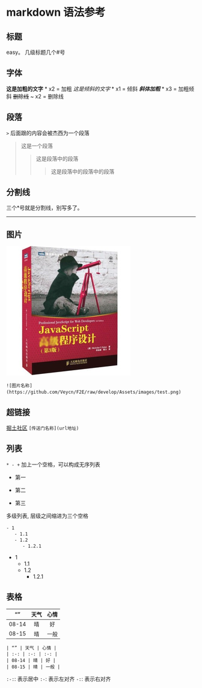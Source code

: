 # markdown 语法参考


## 标题
  easy。 几级标题几个#号

## 字体

  **这是加粗的文字**   * x2 = 加粗
  *这是倾斜的文字*     * x1 = 倾斜
  ***斜体加粗***      * x3 = 加粗倾斜
  ~~删除线~~          ~ x2 = 删除线

## 段落

`>` 后面跟的内容会被杰西为一个段落
> 这是一个段落
>> 这是段落中的段落
>>> 这是段落中的段落中的段落

## 分割线

三个*号就是分割线，别写多了。
***


## 图片

![图片名称](https://github.com/Veycn/F2E/raw/develop/Assets/images/test.png)

`![图片名称](https://github.com/Veycn/F2E/raw/develop/Assets/images/test.png)`

## 超链接

[掘土社区](https://juejin.im/)
`[传送门名称](url地址)`

## 列表
  `* - +` 加上一个空格，可以构成无序列表
  * 第一
  + 第二
  - 第三

  多级列表, 层级之间缩进为三个空格
  ```
  - 1
     - 1.1
     - 1.2
        - 1.2.1
  ```

  - 1
     - 1.1
     - 1.2
        - 1.2.1

## 表格

| “” | 天气 | 心情 |
| :-: | :-: | :-: |
| 08-14 | 晴 | 好 |
| 08-15 | 晴 | 一般 |

```
| “” | 天气 | 心情 |
| :-: | :-: | :-: |
| 08-14 | 晴 | 好 |
| 08-15 | 晴 | 一般 |
```

`:-:`: 表示居中
`:-`: 表示左对齐
`-:`: 表示右对齐



  